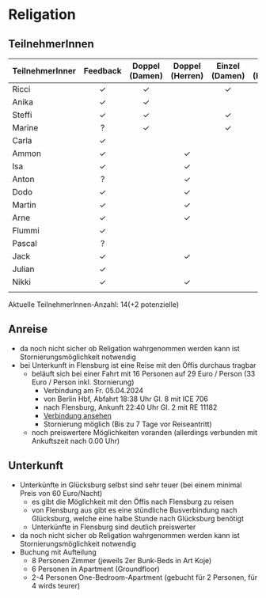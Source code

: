 # Religation

## TeilnehmerInnen

| TeilnehmerInner  | Feedback  | Doppel (Damen)  | Doppel (Herren)  | Einzel (Damen)  | Einzel (Herren)  | Mixed  |
|--- |:---: |:---: |:---: |:---: |:---: |:---: |
| Ricci  | &check;  | &check;  |   | &check;  |   | &check;  |
| Anika  | &check;  | &check;  |   |   |   | &check;  |
| Steffi  | &check;  | &check;  |   | &check;  |   | &check;  |
| Marine  | ?  | &check;  |   | &check;  |   | &check;  |
| Carla  | &check;  |   |   |   |   |   |
| Ammon  | &check;  |   | &check;  |   | &check;  | &check;  |
| Isa  | &check;  |   | &check;  |   | &check;  | &check;  |
| Anton  | ?  |   | &check;  |   | &check;  |   |
| Dodo  | &check;  |   | &check;  |   | &check;  |   |
| Martin  | &check;  |   | &check;  |   | &check;  | &check;  |
| Arne  | &check;  |   | &check;  |   |   |   |
| Flummi  | &check;  |   |   |   | &check;  |   |
| Pascal  | ?  |   |   |   | &check;  | &check;  |
| Jack  | &check;  |   | &check;  |   |   |   |
| Julian  | &check;  |   |   |   |   |   |
| Nikki  | &check;  |   | &check;  |   |   |   |
|   |   |   |   |   |   |   |

Aktuelle TeilnehmerInnen-Anzahl: 14(+2 potenzielle)

## Anreise

- da noch nicht sicher ob Religation wahrgenommen werden kann ist Stornierungsmöglichkeit notwendig
- bei Unterkunft in Flensburg ist eine Reise mit den Öffis durchaus tragbar
  - beläuft sich bei einer Fahrt mit 16 Personen auf 29 Euro / Person (33 Euro / Person inkl. Stornierung)
    - Verbindung am Fr. 05.04.2024
    - von Berlin Hbf, Abfahrt 18:38 Uhr Gl. 8 mit ICE 706
    - nach Flensburg, Ankunft 22:40 Uhr Gl. 2 mit RE 11182
    - [Verbindung ansehen](https://www.bahn.de/buchung/start?vbid=d2bf3e93-dd13-4b15-b064-78c657c5708a)
    - Stornierung möglich (Bis zu 7 Tage vor Reiseantritt)
  - noch preiswertere Möglichkeiten voranden (allerdings verbunden mit Ankuftszeit nach 0.00 Uhr)

## Unterkunft

- Unterkünfte in Glücksburg selbst sind sehr teuer (bei einem minimal Preis von 60 Euro/Nacht)
  - es gibt die Möglichkeit mit den Öffis nach Flensburg zu reisen
  - von Flensburg aus gibt es eine stündliche Busverbindung nach Glücksburg, welche eine halbe Stunde nach Glücksburg benötigt
  - Unterkünfte in Flensburg sind deutlich preiswerter
- da noch nicht sicher ob Religation wahrgenommen werden kann ist Stornierungsmöglichkeit notwendig
- Buchung mit Aufteilung
  - 8 Personen Zimmer (jeweils 2er Bunk-Beds in Art Koje)
  - 6 Personen in Apartment (Groundfloor)
  - 2-4 Personen One-Bedroom-Apartment (gebucht für 2 Personen, für 4 wirds teurer)
